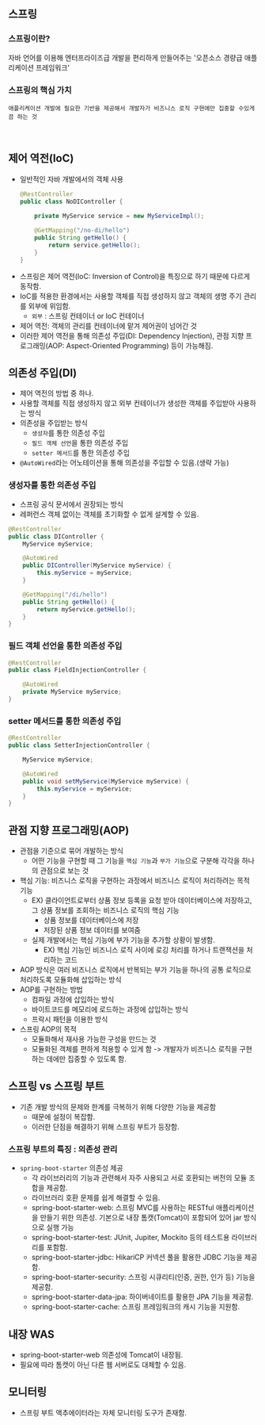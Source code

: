 ## 스프링
### 스프링이란?
자바 언어를 이용해 엔터프라이즈급 개발을 편리하게 만들어주는 '오픈소스 경량급 애플리케이션 프레임워크'
### 스프링의 핵심 가치
`애플리케이션 개발에 필요한 기반을 제공해서 개발자가 비즈니스 로직 구현에만 집중할 수있게끔 하는 것`

<br>

## 제어 역전(IoC)
- 일반적인 자바 개발에서의 객체 사용
    ```java
    @RestController
    public class NoDIController {
        
        private MyService service = new MyServiceImpl();

        @GetMapping("/no-di/hello")
        public String getHello() {
            return service.getHello();
        }
    }
    ```
- 스프링은 제어 역전(IoC: Inversion of Control)을 특징으로 하기 때문에 다르게 동작함.
- IoC를 적용한 환경에서는 사용할 객체를 직접 생성하지 않고 객체의 생명 주기 관리를 외부에 위임함.
    - `외부` : 스프링 컨테이너 or IoC 컨테이너
- 제어 역전: 객체의 관리를 컨테이너에 맡겨 제어권이 넘어간 것
- 이러한 제어 역전을 통해 의존성 주입(DI: Dependency Injection), 관점 지향 프로그래밍(AOP: Aspect-Oriented Programming) 등이 가능해짐.

## 의존성 주입(DI)
- 제어 역전의 방법 중 하나.
- 사용할 객체를 직접 생성하지 않고 외부 컨테이너가 생성한 객체를 주입받아 사용하는 방식
- 의존성을 주입받는 방식
    - `생성자`를 통한 의존성 주입
    - `필드 객체 선언`을 통한 의존성 주입
    - `setter 메서드`를 통한 의존성 주입
- `@AutoWired`라는 어노테이션을 통해 의존성을 주입할 수 있음.(생략 가능)

### 생성자를 통한 의존성 주입
- 스프링 공식 문서에서 권장되는 방식
- 레퍼런스 객체 없이는 객체를 초기화할 수 없게 설계할 수 있음.
```java
@RestController
public class DIController {
    MyService myService;

    @AutoWired
    public DIController(MyService myService) {
        this.myService = myService;
    }

    @GetMapping("/di/hello")
    public String getHello() {
        return myService.getHello();
    }
}
```

### 필드 객체 선언을 통한 의존성 주입
```java
@RestController
public class FieldInjectionController {

    @AutoWired
    private MyService myService;
}
```

### setter 메서드를 통한 의존성 주입
```java
@RestController
public class SetterInjectionController {

    MyService myService;

    @AutoWired
    public void setMyService(MyService myService) {
        this.myService = myService;
    }
}
```

## 관점 지향 프로그래밍(AOP)
- 관점을 기준으로 묶어 개발하는 방식
    - 어떤 기능을 구현할 때 그 기능을 `핵심 기능`과 `부가 기능`으로 구분해 각각을 하나의 관점으로 보는 것
- 핵심 기능: 비즈니스 로직을 구현하는 과정에서 비즈니스 로직이 처리하려는 목적 기능
    - EX) 클라이언트로부터 상품 정보 등록을 요청 받아 데이터베이스에 저장하고, 그 상품 정보를 조회하는 비즈니스 로직의 핵심 기능
        - 상품 정보를 데이터베이스에 저장
        - 저장된 상품 정보 데이터를 보여줌
    - 실제 개발에서는 핵심 기능에 부가 기능을 추가할 상황이 발생함.
        - EX) 핵심 기능인 비즈니스 로직 사이에 로깅 처리를 하거나 트랜잭션을 처리하는 코드
- AOP 방식은 여러 비즈니스 로직에서 반복되는 부가 기능을 하나의 공통 로직으로 처리하도록 모듈화해 삽입하는 방식
- AOP를 구현하는 방법
    - 컴파일 과정에 삽입하는 방식
    - 바이트코드를 메모리에 로드하는 과정에 삽입하는 방식
    - 프락시 패턴을 이용한 방식
- 스프링 AOP의 목적
    - 모듈화해서 재사용 가능한 구성을 만드는 것
    - 모듈화된 객체를 편하게 적용할 수 있게 함 -> 개발자가 비즈니스 로직을 구현하는 데에만 집중할 수 있도록 함.

## 스프링 vs 스프링 부트
- 기존 개발 방식의 문제와 한계를 극복하기 위해 다양한 기능을 제공함
    - 때문에 설정이 복잡함.
    - 이러한 단점을 해결하기 위해 스프링 부트가 등장함.

### 스프링 부트의 특징 : 의존성 관리
- `spring-boot-starter` 의존성 제공
    - 각 라이브러리의 기능과 관련해서 자주 사용되고 서로 호환되는 버전의 모듈 조합을 제공함.
    - 라이브러리 호환 문제를 쉽게 해결할 수 있음.
    - spring-boot-starter-web: 스프링 MVC를 사용하는 RESTful 애플리케이션을 만들기 위한 의존성. 기본으로 내장 톰캣(Tomcat)이 포함되어 있어 jar 방식으로 실행 가능
    - spring-boot-starter-test: JUnit, Jupiter, Mockito 등의 테스트용 라이브러리를 포함함.
    - spring-boot-starter-jdbc: HikariCP 커넥션 풀을 활용한 JDBC 기능을 제공함.
    - spring-boot-starter-security: 스프링 시큐리티(인증, 권한, 인가 등) 기능을 제공함.
    - spring-boot-starter-data-jpa: 하이버네이트를 활용한 JPA 기능을 제공함.
    - spring-boot-starter-cache: 스프링 프레임워크의 캐시 기능을 지원함.


## 내장 WAS
- spring-boot-starter-web 의존성에 Tomcat이 내장됨.
- 필요에 따라 톰캣이 아닌 다른 웹 서버로도 대체할 수 있음.

## 모니터링
- 스프링 부트 액추에이터라는 자체 모니터링 도구가 존재함.